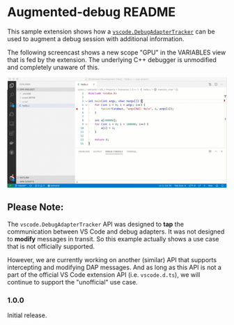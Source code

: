 # Augmented-debug README

This sample extension shows how a [`vscode.DebugAdapterTracker`](https://github.com/microsoft/vscode/blob/b6ae21e6e2e7255978993df45c1317a869170d21/src/vs/vscode.d.ts#L9649-L9688) can be used to augment a debug session with additional information.

The following screencast shows a new scope "GPU" in the VARIABLES view that is fed by the extension.
The underlying C++ debugger is unmodified and completely unaware of this.

![feature X](images/gpu.gif)


## Please Note:

The `vscode.DebugAdapterTracker` API was designed to **tap** the communication between VS Code and debug adapters. It was not designed to **modify** messages in transit. So this example actually shows a use case that is not officially supported.

However, we are currently working on another (similar) API that supports intercepting and modifying DAP messages. And as long as this API is not a part of the official VS Code extension API (i.e. `vscode.d.ts`), we will continue to support the "unofficial" use case.


### 1.0.0

Initial release.
